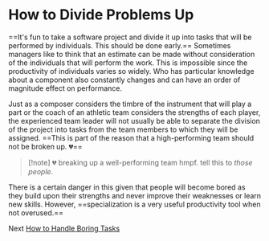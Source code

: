 # How to Divide Problems Up

==It's fun to take a software project and divide it up into tasks that will be performed by individuals. This should be done early.== Sometimes managers like to think that an estimate can be made without consideration of the individuals that will perform the work. This is impossible since the productivity of individuals varies so widely. Who has particular knowledge about a component also constantly changes and can have an order of magnitude effect on performance.

Just as a composer considers the timbre of the instrument that will play a part or the coach of an athletic team considers the strengths of each player, the experienced team leader will not usually be able to separate the division of the project into tasks from the team members to which they will be assigned. ==This is part of the reason that a high-performing team should not be broken up. 💔==

> [!note] 💔 breaking up a well-performing team
> hmpf. tell this to *those people*.

There is a certain danger in this given that people will become bored as they build upon their strengths and never improve their weaknesses or learn new skills. However, ==specialization is a very useful productivity tool when not overused.==

Next [How to Handle Boring Tasks](05-How-to-Handle-Boring-Tasks.md)